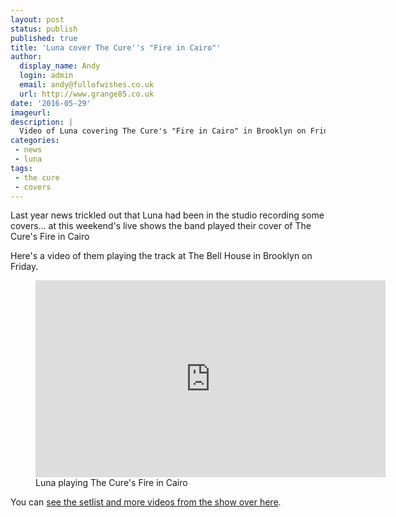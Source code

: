```yaml
---
layout: post
status: publish
published: true
title: 'Luna cover The Cure''s "Fire in Cairo"'
author:
  display_name: Andy
  login: admin
  email: andy@fullofwishes.co.uk
  url: http://www.grange85.co.uk
date: '2016-05-29'
imageurl:
description: |
  Video of Luna covering The Cure's "Fire in Cairo" in Brooklyn on Friday 27 May 2016
categories:
 - news
 - luna
tags:
 - the cure
 - covers
---
```

<p class="lead">Last year news trickled out that Luna had been in the studio recording some covers&hellip; at this weekend's live shows the band played their cover of The Cure's Fire in Cairo</p>

<p>Here's a video of them playing the track at The Bell House in Brooklyn on Friday.</p>
<figure class="caption aligncenter"><iframe width="560" height="315" src="https://www.youtube.com/embed/oyj8VSaFpzI" frameborder="0" allowfullscreen></iframe><figcaption class="caption-text">Luna playing The Cure's Fire in Cairo</figcaption></figure>

<p>You can <a href="/database/luna/shows/2016/2016-05-27-luna-the-bell-house-brooklyn-new-york-ny-usa/">see the setlist and more videos from the show over here</a>.</p>
